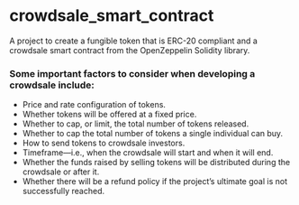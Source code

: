 # crowdsale_smart_contract
A project to create a fungible token that is ERC-20 compliant and a crowdsale smart contract from the OpenZeppelin Solidity library.

### Some important factors to consider when developing a crowdsale include:

* Price and rate configuration of tokens.
* Whether tokens will be offered at a fixed price.
* Whether to cap, or limit, the total number of tokens released.
* Whether to cap the total number of tokens a single individual can buy.
* How to send tokens to crowdsale investors.
* Timeframe—i.e., when the crowdsale will start and when it will end.
* Whether the funds raised by selling tokens will be distributed during the crowdsale or after it.
* Whether there will be a refund policy if the project’s ultimate goal is not successfully reached.
